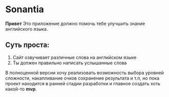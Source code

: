 # Sonantia

**Привет** Это приложение должно помочь тебе улучшить знание английского языка.
## Суть проста:
1. Сайт озвучивает различные слова на английском языке
2. Ты должен правильно написать услышанные слова

В полноценной версии хочу реализовать возможность выбора уровней сложности, накапливание очков  сохранение результата и т.п, но пока проект находится в ранней стадии разработки и главное создать хоть какой-то **mvp**. 